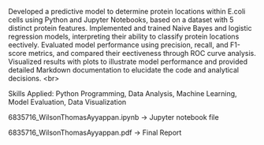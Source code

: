 Developed a predictive model to determine protein locations within E.coli cells using Python and Jupyter Notebooks, based on a dataset with 5 distinct protein features. Implemented and trained Naive Bayes and logistic regression models, interpreting their ability to classify protein locations e ectively. Evaluated model performance using precision, recall, and F1-score metrics, and compared their e ectiveness through ROC curve analysis. Visualized results with plots to illustrate model performance and provided detailed Markdown documentation to elucidate the code and analytical decisions. <br\>

Skills Applied: Python Programming, Data Analysis, Machine Learning, Model Evaluation, Data Visualization

6835716_WilsonThomasAyyappan.ipynb -> Jupyter notebook file

6835716_WilsonThomasAyyappan.pdf -> Final Report     
